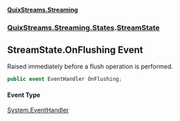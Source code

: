 #### [QuixStreams.Streaming](index.md 'index')
### [QuixStreams.Streaming.States](QuixStreams.Streaming.States.md 'QuixStreams.Streaming.States').[StreamState](StreamState.md 'QuixStreams.Streaming.States.StreamState')

## StreamState.OnFlushing Event

Raised immediately before a flush operation is performed.

```csharp
public event EventHandler OnFlushing;
```

#### Event Type
[System.EventHandler](https://docs.microsoft.com/en-us/dotnet/api/System.EventHandler 'System.EventHandler')